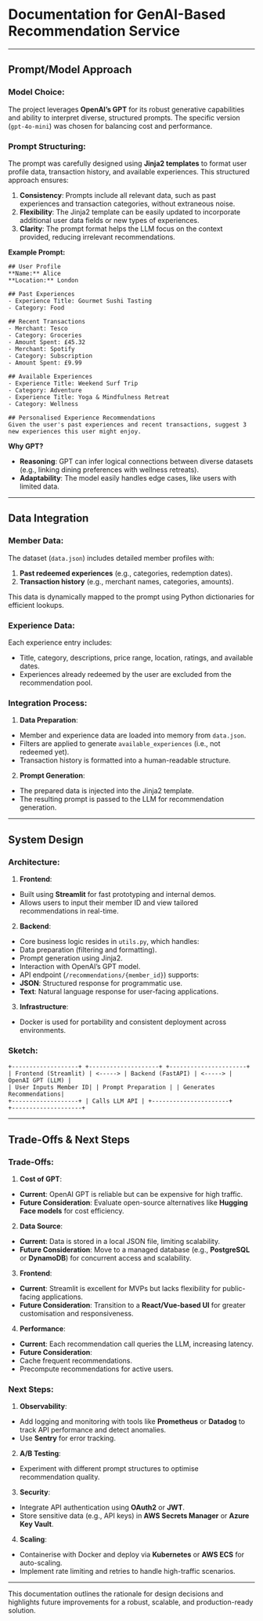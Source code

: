 # Documentation for GenAI-Based Recommendation Service

---

## **Prompt/Model Approach**

### Model Choice:
The project leverages **OpenAI’s GPT** for its robust generative capabilities and ability to interpret diverse, structured prompts. The specific version (`gpt-4o-mini`) was chosen for balancing cost and performance.

### Prompt Structuring:
The prompt was carefully designed using **Jinja2 templates** to format user profile data, transaction history, and available experiences. This structured approach ensures:
1. **Consistency**: Prompts include all relevant data, such as past experiences and transaction categories, without extraneous noise.
2. **Flexibility**: The Jinja2 template can be easily updated to incorporate additional user data fields or new types of experiences.
3. **Clarity**: The prompt format helps the LLM focus on the context provided, reducing irrelevant recommendations.

**Example Prompt:**
```plaintext
## User Profile
**Name:** Alice
**Location:** London

## Past Experiences
- Experience Title: Gourmet Sushi Tasting
- Category: Food

## Recent Transactions
- Merchant: Tesco
- Category: Groceries
- Amount Spent: £45.32
- Merchant: Spotify
- Category: Subscription
- Amount Spent: £9.99

## Available Experiences
- Experience Title: Weekend Surf Trip
- Category: Adventure
- Experience Title: Yoga & Mindfulness Retreat
- Category: Wellness

## Personalised Experience Recommendations
Given the user's past experiences and recent transactions, suggest 3 new experiences this user might enjoy.
```

**Why GPT?**
- **Reasoning**: GPT can infer logical connections between diverse datasets (e.g., linking dining preferences with wellness retreats).
- **Adaptability**: The model easily handles edge cases, like users with limited data.

---

## **Data Integration**

### Member Data:
The dataset (`data.json`) includes detailed member profiles with:
1. **Past redeemed experiences** (e.g., categories, redemption dates).
2. **Transaction history** (e.g., merchant names, categories, amounts).

This data is dynamically mapped to the prompt using Python dictionaries for efficient lookups.

### Experience Data:
Each experience entry includes:
- Title, category, descriptions, price range, location, ratings, and available dates.
- Experiences already redeemed by the user are excluded from the recommendation pool.

### Integration Process:
1. **Data Preparation**:
- Member and experience data are loaded into memory from `data.json`.
- Filters are applied to generate `available_experiences` (i.e., not redeemed yet).
- Transaction history is formatted into a human-readable structure.
2. **Prompt Generation**:
- The prepared data is injected into the Jinja2 template.
- The resulting prompt is passed to the LLM for recommendation generation.

---

## **System Design**

### Architecture:
1. **Frontend**:
- Built using **Streamlit** for fast prototyping and internal demos.
- Allows users to input their member ID and view tailored recommendations in real-time.

2. **Backend**:
- Core business logic resides in `utils.py`, which handles:
- Data preparation (filtering and formatting).
- Prompt generation using Jinja2.
- Interaction with OpenAI’s GPT model.
- API endpoint (`/recommendations/{member_id}`) supports:
- **JSON**: Structured response for programmatic use.
- **Text**: Natural language response for user-facing applications.

3. **Infrastructure**:
- Docker is used for portability and consistent deployment across environments.

### Sketch:
```
+-------------------+ +--------------------+ +----------------------+
| Frontend (Streamlit) | <-----> | Backend (FastAPI) | <-----> | OpenAI GPT (LLM) |
| User Inputs Member ID| | Prompt Preparation | | Generates Recommendations|
+-------------------+ | Calls LLM API | +----------------------+
+--------------------+
```

---

## **Trade-Offs & Next Steps**

### Trade-Offs:
1. **Cost of GPT**:
- **Current**: OpenAI GPT is reliable but can be expensive for high traffic.
- **Future Consideration**: Evaluate open-source alternatives like **Hugging Face models** for cost efficiency.

2. **Data Source**:
- **Current**: Data is stored in a local JSON file, limiting scalability.
- **Future Consideration**: Move to a managed database (e.g., **PostgreSQL** or **DynamoDB**) for concurrent access and scalability.

3. **Frontend**:
- **Current**: Streamlit is excellent for MVPs but lacks flexibility for public-facing applications.
- **Future Consideration**: Transition to a **React/Vue-based UI** for greater customisation and responsiveness.

4. **Performance**:
- **Current**: Each recommendation call queries the LLM, increasing latency.
- **Future Consideration**:
- Cache frequent recommendations.
- Precompute recommendations for active users.

### Next Steps:
1. **Observability**:
- Add logging and monitoring with tools like **Prometheus** or **Datadog** to track API performance and detect anomalies.
- Use **Sentry** for error tracking.

2. **A/B Testing**:
- Experiment with different prompt structures to optimise recommendation quality.

3. **Security**:
- Integrate API authentication using **OAuth2** or **JWT**.
- Store sensitive data (e.g., API keys) in **AWS Secrets Manager** or **Azure Key Vault**.

4. **Scaling**:
- Containerise with Docker and deploy via **Kubernetes** or **AWS ECS** for auto-scaling.
- Implement rate limiting and retries to handle high-traffic scenarios.

---

This documentation outlines the rationale for design decisions and highlights future improvements for a robust, scalable, and production-ready solution.
